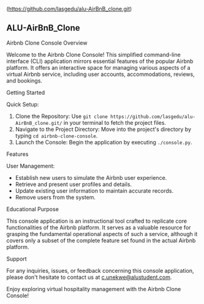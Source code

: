 (https://github.com/lasgedu/alu-AirBnB_clone.git)

## ALU-AirBnB_Clone

Airbnb Clone Console Overview

Welcome to the Airbnb Clone Console! This simplified command-line interface (CLI) application mirrors essential features of the popular Airbnb platform. It offers an interactive space for managing various aspects of a virtual Airbnb service, including user accounts, accommodations, reviews, and bookings.

Getting Started

Quick Setup:

1. Clone the Repository: Use `git clone https://github.com/lasgedu/alu-AirBnB_clone.git/` in your terminal to fetch the project files.
2. Navigate to the Project Directory: Move into the project's directory by typing `cd airbnb-clone-console`.
3. Launch the Console: Begin the application by executing `./console.py`.

Features

User Management:

- Establish new users to simulate the Airbnb user experience.
- Retrieve and present user profiles and details.
- Update existing user information to maintain accurate records.
- Remove users from the system.

Educational Purpose

This console application is an instructional tool crafted to replicate core functionalities of the Airbnb platform. It serves as a valuable resource for grasping the fundamental operational aspects of such a service, although it covers only a subset of the complete feature set found in the actual Airbnb platform.

Support

For any inquiries, issues, or feedback concerning this console application, please don't hesitate to contact us at c.unekwe@alustudent.com.

Enjoy exploring virtual hospitality management with the Airbnb Clone Console!

